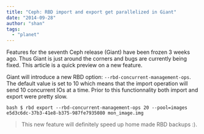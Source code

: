 ```yaml
---
title: "Ceph: RBD import and export get parallelized in Giant"
date: "2014-09-28"
author: "shan"
tags: 
  - "planet"
---
```


Features for the seventh Ceph release (Giant) have been frozen 3 weeks ago. Thus Giant is just around the corners and bugs are currently being fixed. This article is a quick preview on a new feature.

Giant will introduce a new RBD option: `--rbd-concurrent-management-ops`. The default value is set to 10 which means that the import operation will send 10 concurrent IOs at a time. Prior to this functionnality both import and export were pretty slow.

`bash $ rbd export --rbd-concurrent-management-ops 20 --pool=images e5d3c6dc-37b3-41e8-b375-987fe7935080 mon_image.img`

  

> This new feature will definitely speed up home made RBD backups :).

